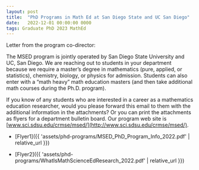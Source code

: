 ```yaml
---
layout: post
title:  "PhD Programs in Math Ed at San Diego State and UC San Diego"
date:   2022-12-01 00:00:00 0000
tags: Graduate PhD 2023 MathEd
---
```


Letter from the program co-director:

The MSED program is jointly operated by San Diego State University and UC, San Diego. We are reaching out to students in your department because we require a master’s degree in mathematics (pure, applied, or statistics), chemistry, biology, or physics for admission. Students can also enter with a “math heavy” math education masters (and then take additional math courses during the Ph.D. program). 

If you know of any students who are interested in a career as a mathematics education researcher, would you please forward this email to them with the additional information in the attachments? Or you can print the attachments as flyers for a department bulletin board. Our program web site is [www.sci.sdsu.edu/crmse/msed/](http://www.sci.sdsu.edu/crmse/msed/).

- [Flyer1]({{ 'assets/phd-programs/MSED_PhD_Program_Info_2022.pdf' | relative_url }})

- [Flyer2]({{ 'assets/phd-programs/WhatIsMathScienceEdResearch_2022.pdf' | relative_url }})